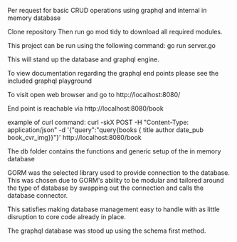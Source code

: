 Per request for basic CRUD operations using graphql and internal in memory database

Clone repository
Then run go mod tidy to download all required modules.

This project can be run using the following command: 
go run server.go

This will stand up the database and graphql engine.

To view documentation regarding the graphql end points please see the included graphql playground

To visit open web browser and go to http://localhost:8080/

End point is reachable via http://localhost:8080/book

example of curl command:
curl -skX POST -H "Content-Type: application/json" -d '{"query":"query{books { title author date_pub book_cvr_img}}"}' http://localhost:8080/book

The db folder contains the functions and generic setup of the in memory database

GORM was the selected library used to provide connection to the database. This was chosen due to GORM's ability
to be modular and tailored around the type of database by swapping out the connection and calls the database connector.

This satisfies making database management easy to handle with as little disruption to core code already in place.

The graphql database was stood up using the schema first method.